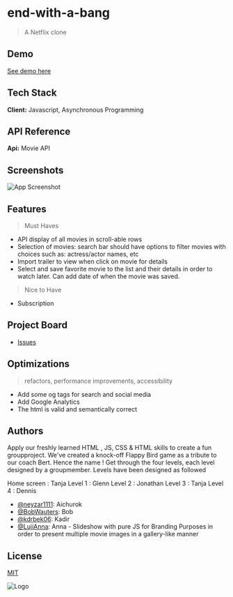 # end-with-a-bang

> A Netflix clone

## Demo

[See demo here](https://lujianna.github.io/end-with-a-bang/)

## Tech Stack

**Client:** Javascript, Asynchronous Programming

## API Reference

**Api:** Movie API

## Screenshots

![App Screenshot](https://via.placeholder.com/468x300?text=App+Screenshot+Here)

## Features

> Must Haves

- API display of all movies in scroll-able rows
- Selection of movies: search bar should have options to filter movies with choices such as: actress/actor names, etc
- Import trailer to view when click on movie for details
- Select and save favorite movie to the list and their details in order to watch later. Can add date of when the movie was saved.

> Nice to Have

- Subscription

## Project Board

- [Issues](https://github.com/LujiAnna/end-with-a-bang/projects/1)

## Optimizations

> refactors, performance improvements, accessibility

- Add some og tags for search and social media
- Add Google Analytics
- The html is valid and semantically correct

## Authors

Apply our freshly learned HTML , JS, CSS & HTML skills to create a fun groupproject.
We've created a knock-off Flappy Bird game as a tribute to our coach Bert. Hence the name !
Get through the four levels, each level designed by a groupmember. Levels have been designed as followed

Home screen : Tanja
Level 1 : Glenn
Level 2 : Jonathan
Level 3 : Tanja
Level 4 : Dennis

- [@neyzar1111](https://github.com/neyzar1111): Aichurok
- [@BobWauters](https://github.com/BobWauters): Bob
- [@kdrbek06](https://github.com/kdrbek06): Kadir
- [@LujiAnna](https://www.github.com/octokatherine): Anna - Slideshow with pure JS for Branding Purposes in order to present multiple movie images in a gallery-like manner

## License

[MIT](https://choosealicense.com/licenses/mit/)

![Logo](https://image.flaticon.com/icons/png/512/738/738096.png)
